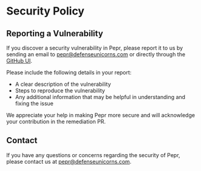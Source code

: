# Security Policy

## Reporting a Vulnerability

If you discover a security vulnerability in Pepr, please report it to us by sending an email to [pepr@defenseunicorns.com](mailto:pepr@defenseunicorns.com?subject=Vulnerability) or directly through the [GitHub UI](https://github.com/cmwylie19/peppr/security/advisories/new).

Please include the following details in your report:

- A clear description of the vulnerability
- Steps to reproduce the vulnerability
- Any additional information that may be helpful in understanding and fixing the issue

We appreciate your help in making Pepr more secure and will acknowledge your contribution in the remediation PR.


## Contact

If you have any questions or concerns regarding the security of Pepr, please contact us at pepr@defenseunicorns.com.
